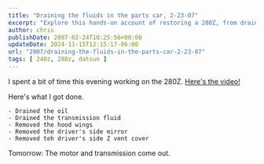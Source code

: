 ```yaml
---
title: "Draining the fluids in the parts car, 2-23-07"
excerpt: "Explore this hands-on account of restoring a 280Z, from draining fluids to removing parts, preparing for motor removal."
author: chris
publishDate: 2007-02-24T10:25:56+00:00
updateDate: 2024-11-15T12:15:17-06:00
url: "2007/draining-the-fluids-in-the-parts-car-2-23-07"
tags: [ 240z, 280z, datsun ]
---
```


I spent a bit of time this evening working on the 280Z.  [Here's the video!](/2007/draining-the-fluids-in-the-parts-car-2-23-07)

Here's what I got done.

    - Drained the oil
    - Drained the transmission fluid
    - Removed the hood wings
    - Removed the driver's side mirror
    - Removed teh driver's side Z vent cover
                 
Tomorrow: The motor and transmission come out.

